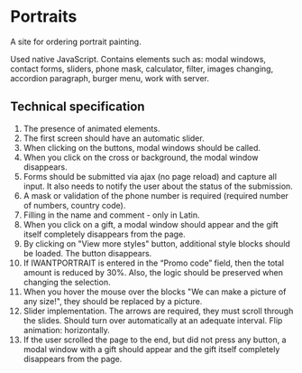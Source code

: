 # Portraits

A site for ordering portrait painting.

Used native JavaScript. Contains elements such as: modal windows, contact forms, sliders, phone mask, calculator, filter, images changing, accordion paragraph, burger menu, work with server.

## Technical specification
1. The presence of animated elements.
2. The first screen should have an automatic slider.
3. When clicking on the buttons, modal windows should be called.
4. When you click on the cross or background, the modal window disappears.
5. Forms should be submitted via ajax (no page reload) and capture all input. It also needs to notify the user about the status of the submission.
6. A mask or validation of the phone number is required (required number of numbers, country code).
7. Filling in the name and comment - only in Latin.
8. When you click on a gift, a modal window should appear and the gift itself completely disappears from the page.
9. By clicking on "View more styles" button, additional style blocks should be loaded. The button disappears.
10. If IWANTPORTRAIT is entered in the “Promo code” field, then the total amount is reduced by 30%. Also, the logic should be preserved when changing the selection.
11. When you hover the mouse over the blocks "We can make a picture of any size!", they should be replaced by a picture.
12. Slider implementation. The arrows are required, they must scroll through the slides. Should turn over automatically at an adequate interval. Flip animation: horizontally.
13. If the user scrolled the page to the end, but did not press any button, a modal window with a gift should appear and the gift itself completely disappears from the page.

